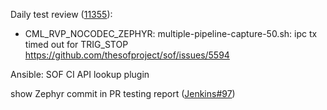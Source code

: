 Daily test review ([11355](https://sof-ci.sh.intel.com/#/result/planresultdetail/11355)):

* CML_RVP_NOCODEC_ZEPHYR:  multiple-pipeline-capture-50.sh: ipc tx timed out for TRIG_STOP https://github.com/thesofproject/sof/issues/5594

Ansible: SOF CI API lookup plugin

show Zephyr commit in PR testing report ([Jenkins#97](https://github.com/intel-innersource/drivers.audio.ci.sof-jenkins/pull/97))
